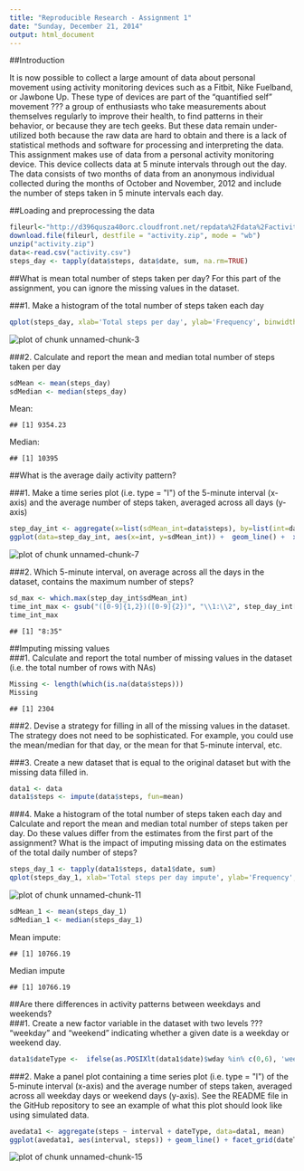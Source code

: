 ```yaml
---
title: "Reproducible Research - Assignment 1"
date: "Sunday, December 21, 2014"
output: html_document  
---
```

##Introduction

It is now possible to collect a large amount of data about personal movement using activity monitoring devices such as a Fitbit, Nike Fuelband, or Jawbone Up. These type of devices are part of the “quantified self” movement ??? a group of enthusiasts who take measurements about themselves regularly to improve their health, to find patterns in their behavior, or because they are tech geeks. But these data remain under-utilized both because the raw data are hard to obtain and there is a lack of statistical methods and software for processing and interpreting the data.  
This assignment makes use of data from a personal activity monitoring device. This device collects data at 5 minute intervals through out the day. The data consists of two months of data from an anonymous individual collected during the months of October and November, 2012 and include the number of steps taken in 5 minute intervals each day.


##Loading and preprocessing the data  

```r
fileurl<-"http://d396qusza40orc.cloudfront.net/repdata%2Fdata%2Factivity.zip"
download.file(fileurl, destfile = "activity.zip", mode = "wb")
unzip("activity.zip")
data<-read.csv("activity.csv")
steps_day <- tapply(data$steps, data$date, sum, na.rm=TRUE)
```
##What is mean total number of steps taken per day?
For this part of the assignment, you can ignore the missing values in the dataset.    

###1. Make a histogram of the total number of steps taken each day  


```r
qplot(steps_day, xlab='Total steps per day', ylab='Frequency', binwidth=1000)
```

![plot of chunk unnamed-chunk-3](figure/unnamed-chunk-3-1.png) 

###2. Calculate and report the mean and median total number of steps taken per day

```r
sdMean <- mean(steps_day)
sdMedian <- median(steps_day)
```
Mean:

```
## [1] 9354.23
```
Median:

```
## [1] 10395
```

##What is the average daily activity pattern?  

###1. Make a time series plot (i.e. type = "l") of the 5-minute interval (x-axis) and the average number of steps taken, averaged across all days (y-axis)   

```r
step_day_int <- aggregate(x=list(sdMean_int=data$steps), by=list(int=data$interval), FUN=mean, na.rm=TRUE)
ggplot(data=step_day_int, aes(x=int, y=sdMean_int)) +  geom_line() +  xlab("time interval") +  ylab("average steps") 
```

![plot of chunk unnamed-chunk-7](figure/unnamed-chunk-7-1.png) 

###2. Which 5-minute interval, on average across all the days in the dataset, contains the maximum number of steps?     

```r
sd_max <- which.max(step_day_int$sdMean_int)
time_int_max <- gsub("([0-9]{1,2})([0-9]{2})", "\\1:\\2", step_day_int[sd_max,'int'])
time_int_max
```

```
## [1] "8:35"
```
##Imputing missing values  
###1. Calculate and report the total number of missing values in the dataset (i.e. the total number of rows with NAs)  

```r
Missing <- length(which(is.na(data$steps)))
Missing
```

```
## [1] 2304
```
###2. Devise a strategy for filling in all of the missing values in the dataset. The strategy does not need to be sophisticated. For example, you could use the mean/median for that day, or the mean for that 5-minute interval, etc.    


###3. Create a new dataset that is equal to the original dataset but with the missing data filled in.

```r
data1 <- data
data1$steps <- impute(data$steps, fun=mean)
```

###4. Make a histogram of the total number of steps taken each day and Calculate and report the mean and median total number of steps taken per day. Do these values differ from the estimates from the first part of the assignment? What is the impact of imputing missing data on the estimates of the total daily number of steps?

```r
steps_day_1 <- tapply(data1$steps, data1$date, sum)
qplot(steps_day_1, xlab='Total steps per day impute', ylab='Frequency', binwidth=1000)
```

![plot of chunk unnamed-chunk-11](figure/unnamed-chunk-11-1.png) 

```r
sdMean_1 <- mean(steps_day_1)
sdMedian_1 <- median(steps_day_1)
```
Mean impute:

```
## [1] 10766.19
```
Median impute

```
## [1] 10766.19
```

##Are there differences in activity patterns between weekdays and weekends?  
###1. Create a new factor variable in the dataset with two levels ??? “weekday” and “weekend” indicating whether a given date is a weekday or weekend day.  

```r
data1$dateType <-  ifelse(as.POSIXlt(data1$date)$wday %in% c(0,6), 'weekend', 'weekday')
```
###2. Make a panel plot containing a time series plot (i.e. type = "l") of the 5-minute interval (x-axis) and the average number of steps taken, averaged across all weekday days or weekend days (y-axis). See the README file in the GitHub repository to see an example of what this plot should look like using simulated data.

```r
avedata1 <- aggregate(steps ~ interval + dateType, data=data1, mean)
ggplot(avedata1, aes(interval, steps)) + geom_line() + facet_grid(dateType ~ .) + xlab("5-minute interval") + ylab("avarage number of steps")
```

![plot of chunk unnamed-chunk-15](figure/unnamed-chunk-15-1.png) 
